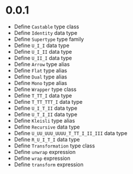 # 0.0.1
* Define `Castable` type class
* Define `Identity` data type
* Define `Supertype` type family
* Define `U_I_I` data type
* Define `U_I_II` data type
* Define `U_II_I` data type
* Define `Arrow` type alias
* Define `Flat` type alias
* Define `Dual` type alias
* Define `Mono` type alias
* Define `Wrapper` type class
* Define `T_TT_I` data type
* Define `T_TT_TTT_I` data type
* Define `U_I_T_II` data type
* Define `U_T_I_II` data type
* Define `Kleisli` type alias
* Define `Recursive` data type
* Define `U_UU_UUU_UUUU_T_TT_I_II_III` data type
* Define `R_U_I_T_I` data type
* Define `Transformation` type class
* Define `unwrap` expression
* Define `wrap` expression
* Define `transform` expression